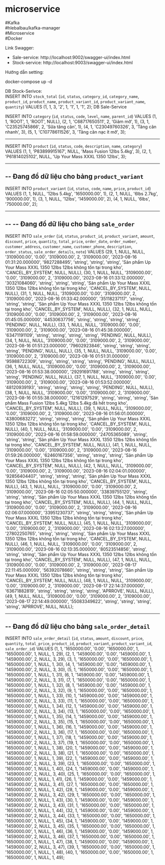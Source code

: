 # microservice

#Kafka <br>
#hlebalbau/kafka-manager <br>
#Microservice <br>
#Docker <br>

Link Swagger:<br>

- Sale-service: http://localhost:9002/swagger-ui/index.html<br>
- Stock-service: http://localhost:9003/swagger-ui/index.html<br>

Hướng dẫn setting:<br>

docker-compose up -d <br>

DB Stock-Serivce:<br>
INSERT INTO `stock_total` (`id`, `status`, `category_id`, `category_name`, `product_id`, `product_name`, `product_variant_id`, `product_variant_name`, `quantity`) VALUES
(1, 1, 3, '2', 1, '1', 1, '1', 2);
DB Sale-Service<br>

INSERT INTO `category` (`id`, `status`, `code`, `level`, `name`, `parent_id`) VALUES
(1, 1, 'ROOT', 1, 'ROOT', NULL),
(2, 1, 'C68717650511', 2, 'Giảm mỡ', 1),
(3, 1, 'C23525745866', 2, 'Sữa tăng cân', 1),
(4, 1, 'C23049760326', 3, 'Tăng cân nhanh', 3),
(5, 1, 'C10778611526', 3, 'Tăng cân nạc ít mỡ', 3);

---

INSERT INTO `product` (`id`, `status`, `code`, `description`, `name`, `category`) VALUES
(1, 1, 'P83899915167', NULL, 'Mass Fusion 12lbs 5.4kg', 3),
(2, 1, 'P61814025102', NULL, 'Up Your Mass XXXL 1350 12lbs', 3);

---

## -- Đang đổ dữ liệu cho bảng `product_variant`

INSERT INTO `product_variant` (`id`, `status`, `code`, `name`, `price`, `product_id`) VALUES
(1, 1, NULL, '12lbs 5.4kg', '1650000.00', 1),
(2, 1, NULL, '6lbs 2.7kg', '900000.00', 1),
(3, 1, NULL, '12lbs', '1459000.00', 2),
(4, 1, NULL, '6lbs', '750000.00', 2);

---

--
-- Đang đổ dữ liệu cho bảng `sale_order`
--

INSERT INTO `sale_order` (`id`, `status`, `product_id`, `product_variant`, `amount`, `discount`, `price`, `quantity`, `total_price`, `order_date`, `order_number`, `customer_address`, `customer_name`, `customer_phone`, `description`, `order_status`, `sale_order_details`, `note`) VALUES
(29, 1, NULL, NULL, '3109000.00', '0.00', '3109000.00', 2, '3109000.00', '2023-08-16 01:31:20.000000', '9827288495', 'string', 'string', 'string', 'Sản phẩm Up Your Mass XXXL 1350 12lbs 12lbs không tồn tại trong kho', 'CANCEL_BY_SYSTEM', NULL, NULL),
(30, 1, NULL, NULL, '3109000.00', '0.00', '3109000.00', 2, '3109000.00', '2023-08-16 01:33:12.000000', '30321084060', 'string', 'string', 'string', 'Sản phẩm Up Your Mass XXXL 1350 12lbs 12lbs không tồn tại trong kho', 'CANCEL_BY_SYSTEM', NULL, NULL),
(31, 1, NULL, NULL, '3109000.00', '0.00', '3109000.00', 2, '3109000.00', '2023-08-16 01:33:42.000000', '35118237117', 'string', 'string', 'string', 'Sản phẩm Up Your Mass XXXL 1350 12lbs 12lbs không tồn tại trong kho', 'CANCEL_BY_SYSTEM', NULL, NULL),
(32, 1, NULL, NULL, '3109000.00', '0.00', '3109000.00', 2, '3109000.00', '2023-08-16 01:45:05.000000', '44530637756', 'string', 'string', 'string', 'string', 'PENDING', NULL, NULL),
(33, 1, NULL, NULL, '3109000.00', '0.00', '3109000.00', 2, '3109000.00', '2023-08-16 01:45:38.000000', '63471191109', 'string', 'string', 'string', 'string', 'PENDING', NULL, NULL),
(34, 1, NULL, NULL, '3109000.00', '0.00', '3109000.00', 2, '3109000.00', '2023-08-16 01:51:23.000000', '79602923846', 'string', 'string', 'string', 'string', 'PENDING', NULL, NULL),
(35, 1, NULL, NULL, '3109000.00', '0.00', '3109000.00', 2, '3109000.00', '2023-08-16 01:51:31.000000', '95988722309', 'string', 'string', 'string', 'string', 'PENDING', NULL, NULL),
(36, 1, NULL, NULL, '3109000.00', '0.00', '3109000.00', 2, '3109000.00', '2023-08-16 01:53:38.000000', '29291691788', 'string', 'string', 'string', 'string', 'PENDING', NULL, NULL),
(37, 1, NULL, NULL, '3109000.00', '0.00', '3109000.00', 2, '3109000.00', '2023-08-16 01:53:52.000000', '48120939193', 'string', 'string', 'string', 'string', 'PENDING', NULL, NULL),
(38, 1, NULL, NULL, '3109000.00', '0.00', '3109000.00', 2, '3109000.00', '2023-08-16 01:55:38.000000', '12161297529', 'string', 'string', 'string', 'Sản phẩm Mass Fusion 12lbs 5.4kg 12lbs 5.4kg đã hết trong kho', 'CANCEL_BY_SYSTEM', NULL, NULL),
(39, 1, NULL, NULL, '3109000.00', '0.00', '3109000.00', 2, '3109000.00', '2023-08-16 01:56:01.000000', '43800683272', 'string', 'string', 'string', 'Sản phẩm Up Your Mass XXXL 1350 12lbs 12lbs không tồn tại trong kho', 'CANCEL_BY_SYSTEM', NULL, NULL),
(40, 1, NULL, NULL, '3109000.00', '0.00', '3109000.00', 2, '3109000.00', '2023-08-16 01:58:59.000000', '24705365089', 'string', 'string', 'string', 'Sản phẩm Up Your Mass XXXL 1350 12lbs 12lbs không tồn tại trong kho', 'CANCEL_BY_SYSTEM', NULL, NULL),
(41, 1, NULL, NULL, '3109000.00', '0.00', '3109000.00', 2, '3109000.00', '2023-08-16 01:59:26.000000', '62460167356', 'string', 'string', 'string', 'Sản phẩm Up Your Mass XXXL 1350 12lbs 12lbs không tồn tại trong kho', 'CANCEL_BY_SYSTEM', NULL, NULL),
(42, 1, NULL, NULL, '3109000.00', '0.00', '3109000.00', 2, '3109000.00', '2023-08-16 02:04:01.000000', '92856404407', 'string', 'string', 'string', 'Sản phẩm Up Your Mass XXXL 1350 12lbs 12lbs không tồn tại trong kho', 'CANCEL_BY_SYSTEM', NULL, NULL),
(43, 1, NULL, NULL, '3109000.00', '0.00', '3109000.00', 2, '3109000.00', '2023-08-16 02:05:50.000000', '33839755120', 'string', 'string', 'string', 'Sản phẩm Up Your Mass XXXL 1350 12lbs 12lbs không tồn tại trong kho', 'CANCEL_BY_SYSTEM', NULL, NULL),
(44, 1, NULL, NULL, '3109000.00', '0.00', '3109000.00', 2, '3109000.00', '2023-08-16 02:06:07.000000', '33951230737', 'string', 'string', 'string', 'Sản phẩm Up Your Mass XXXL 1350 12lbs 12lbs không tồn tại trong kho', 'CANCEL_BY_SYSTEM', NULL, NULL),
(45, 1, NULL, NULL, '3109000.00', '0.00', '3109000.00', 2, '3109000.00', '2023-08-16 02:13:27.000000', '27802250765', 'string', 'string', 'string', 'Sản phẩm Up Your Mass XXXL 1350 12lbs 12lbs không tồn tại trong kho', 'CANCEL_BY_SYSTEM', NULL, NULL),
(46, 1, NULL, NULL, '3109000.00', '0.00', '3109000.00', 2, '3109000.00', '2023-08-16 02:13:35.000000', '80523514856', 'string', 'string', 'string', 'Sản phẩm Up Your Mass XXXL 1350 12lbs 12lbs không tồn tại trong kho', 'CANCEL_BY_SYSTEM', NULL, NULL),
(47, 1, NULL, NULL, '3109000.00', '0.00', '3109000.00', 2, '3109000.00', '2023-08-17 22:11:45.000000', '56392078660', 'string', 'string', 'string', 'Sản phẩm Up Your Mass XXXL 1350 12lbs 12lbs không tồn tại trong kho', 'CANCEL_BY_SYSTEM', NULL, NULL),
(48, 1, NULL, NULL, '3109000.00', '0.00', '3109000.00', 2, '3109000.00', '2023-08-17 22:14:37.000000', '63671882819', 'string', 'string', 'string', 'string', 'APRROVE', NULL, NULL),
(49, 1, NULL, NULL, '3109000.00', '0.00', '3109000.00', 2, '3109000.00', '2023-08-17 22:14:49.000000', '55083349622', 'string', 'string', 'string', 'string', 'APRROVE', NULL, NULL);

---

## -- Đang đổ dữ liệu cho bảng `sale_order_detail`

INSERT INTO `sale_order_detail` (`id`, `status`, `amount`, `discount`, `price`, `quantity`, `total_price`, `product_id`, `product_variant`, `product_variant_id`, `sale_order_id`) VALUES
(1, 1, '1650000.00', '0.00', '1650000.00', 1, '1650000.00', 1, NULL, 1, 29),
(2, 1, '1459000.00', '0.00', '1459000.00', 1, '1459000.00', 2, NULL, 3, 29),
(3, 1, '1650000.00', '0.00', '1650000.00', 1, '1650000.00', 1, NULL, 1, 30),
(4, 1, '1459000.00', '0.00', '1459000.00', 1, '1459000.00', 2, NULL, 3, 30),
(5, 1, '1650000.00', '0.00', '1650000.00', 1, '1650000.00', 1, NULL, 1, 31),
(6, 1, '1459000.00', '0.00', '1459000.00', 1, '1459000.00', 2, NULL, 3, 31),
(7, 1, '1650000.00', '0.00', '1650000.00', 1, '1650000.00', 1, NULL, 1, 32),
(8, 1, '1459000.00', '0.00', '1459000.00', 1, '1459000.00', 2, NULL, 3, 32),
(9, 1, '1650000.00', '0.00', '1650000.00', 1, '1650000.00', 1, NULL, 1, 33),
(10, 1, '1459000.00', '0.00', '1459000.00', 1, '1459000.00', 2, NULL, 3, 33),
(11, 1, '1650000.00', '0.00', '1650000.00', 1, '1650000.00', 1, NULL, 1, 34),
(12, 1, '1459000.00', '0.00', '1459000.00', 1, '1459000.00', 2, NULL, 3, 34),
(13, 1, '1650000.00', '0.00', '1650000.00', 1, '1650000.00', 1, NULL, 1, 35),
(14, 1, '1459000.00', '0.00', '1459000.00', 1, '1459000.00', 2, NULL, 3, 35),
(15, 1, '1650000.00', '0.00', '1650000.00', 1, '1650000.00', 1, NULL, 1, 36),
(16, 1, '1459000.00', '0.00', '1459000.00', 1, '1459000.00', 2, NULL, 3, 36),
(17, 1, '1650000.00', '0.00', '1650000.00', 1, '1650000.00', 1, NULL, 1, 37),
(18, 1, '1459000.00', '0.00', '1459000.00', 1, '1459000.00', 2, NULL, 3, 37),
(19, 1, '1650000.00', '0.00', '1650000.00', 1, '1650000.00', 1, NULL, 1, 38),
(20, 1, '1459000.00', '0.00', '1459000.00', 1, '1459000.00', 2, NULL, 3, 38),
(21, 1, '1650000.00', '0.00', '1650000.00', 1, '1650000.00', 1, NULL, 1, 39),
(22, 1, '1459000.00', '0.00', '1459000.00', 1, '1459000.00', 2, NULL, 3, 39),
(23, 1, '1650000.00', '0.00', '1650000.00', 1, '1650000.00', 1, NULL, 1, 40),
(24, 1, '1459000.00', '0.00', '1459000.00', 1, '1459000.00', 2, NULL, 3, 40),
(25, 1, '1650000.00', '0.00', '1650000.00', 1, '1650000.00', 1, NULL, 1, 41),
(26, 1, '1459000.00', '0.00', '1459000.00', 1, '1459000.00', 2, NULL, 3, 41),
(27, 1, '1650000.00', '0.00', '1650000.00', 1, '1650000.00', 1, NULL, 1, 42),
(28, 1, '1459000.00', '0.00', '1459000.00', 1, '1459000.00', 2, NULL, 3, 42),
(29, 1, '1650000.00', '0.00', '1650000.00', 1, '1650000.00', 1, NULL, 1, 43),
(30, 1, '1459000.00', '0.00', '1459000.00', 1, '1459000.00', 2, NULL, 3, 43),
(31, 1, '1650000.00', '0.00', '1650000.00', 1, '1650000.00', 1, NULL, 1, 44),
(32, 1, '1459000.00', '0.00', '1459000.00', 1, '1459000.00', 2, NULL, 3, 44),
(33, 1, '1650000.00', '0.00', '1650000.00', 1, '1650000.00', 1, NULL, 1, 45),
(34, 1, '1459000.00', '0.00', '1459000.00', 1, '1459000.00', 2, NULL, 3, 45),
(35, 1, '1650000.00', '0.00', '1650000.00', 1, '1650000.00', 1, NULL, 1, 46),
(36, 1, '1459000.00', '0.00', '1459000.00', 1, '1459000.00', 2, NULL, 3, 46),
(37, 1, '1650000.00', '0.00', '1650000.00', 1, '1650000.00', 1, NULL, 1, 47),
(38, 1, '1459000.00', '0.00', '1459000.00', 1, '1459000.00', 2, NULL, 3, 47),
(39, 1, '1650000.00', '0.00', '1650000.00', 1, '1650000.00', 1, NULL, 1, 48),
(40, 1, '1650000.00', '0.00', '1650000.00', 1, '1650000.00', 1, NULL, 1, 49);
